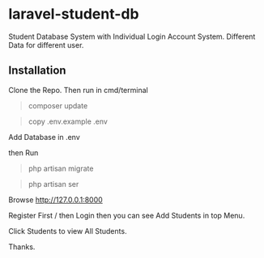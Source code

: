 # laravel-student-db
Student Database System with Individual Login Account System. Different Data for different user.


## Installation 
Clone the Repo.
Then run in cmd/terminal

> composer update

> copy .env.example .env

Add Database in .env

then Run 

> php artisan migrate

> php artisan ser

Browse http://127.0.0.1:8000

Register First / then Login then you can see Add Students in top Menu.


Click Students to view All Students.

Thanks.
